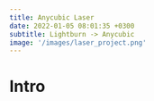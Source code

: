 ```yaml
---
title: Anycubic Laser 
date: 2022-01-05 08:01:35 +0300
subtitle: Lightburn -> Anycubic
image: '/images/laser_project.png'
---
```


# Intro
